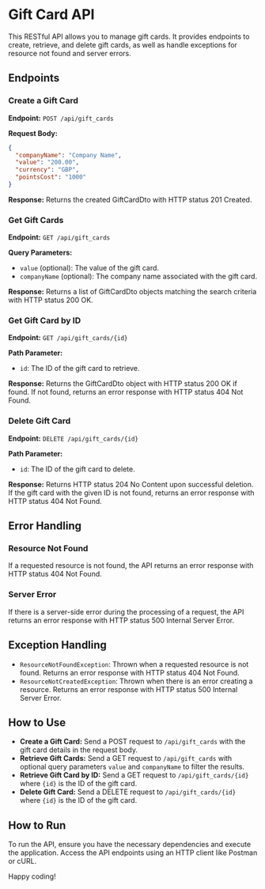 # Gift Card API

This RESTful API allows you to manage gift cards. It provides endpoints to create, retrieve, and delete gift cards, as well as handle exceptions for resource not found and server errors.

## Endpoints

### Create a Gift Card

**Endpoint:** `POST /api/gift_cards`

**Request Body:**
```json
{
  "companyName": "Company Name",
  "value": "200.00",
  "currency": "GBP",
  "pointsCost": "1000"
}
```

**Response:** Returns the created GiftCardDto with HTTP status 201 Created.

### Get Gift Cards

**Endpoint:** `GET /api/gift_cards`

**Query Parameters:**
- `value` (optional): The value of the gift card.
- `companyName` (optional): The company name associated with the gift card.

**Response:** Returns a list of GiftCardDto objects matching the search criteria with HTTP status 200 OK.

### Get Gift Card by ID

**Endpoint:** `GET /api/gift_cards/{id}`

**Path Parameter:**
- `id`: The ID of the gift card to retrieve.

**Response:** Returns the GiftCardDto object with HTTP status 200 OK if found. If not found, returns an error response with HTTP status 404 Not Found.

### Delete Gift Card

**Endpoint:** `DELETE /api/gift_cards/{id}`

**Path Parameter:**
- `id`: The ID of the gift card to delete.

**Response:** Returns HTTP status 204 No Content upon successful deletion. If the gift card with the given ID is not found, returns an error response with HTTP status 404 Not Found.

## Error Handling

### Resource Not Found

If a requested resource is not found, the API returns an error response with HTTP status 404 Not Found.

### Server Error

If there is a server-side error during the processing of a request, the API returns an error response with HTTP status 500 Internal Server Error.

## Exception Handling

- `ResourceNotFoundException`: Thrown when a requested resource is not found. Returns an error response with HTTP status 404 Not Found.
- `ResourceNotCreatedException`: Thrown when there is an error creating a resource. Returns an error response with HTTP status 500 Internal Server Error.

## How to Use

- **Create a Gift Card:** Send a POST request to `/api/gift_cards` with the gift card details in the request body.
- **Retrieve Gift Cards:** Send a GET request to `/api/gift_cards` with optional query parameters `value` and `companyName` to filter the results.
- **Retrieve Gift Card by ID:** Send a GET request to `/api/gift_cards/{id}` where `{id}` is the ID of the gift card.
- **Delete Gift Card:** Send a DELETE request to `/api/gift_cards/{id}` where `{id}` is the ID of the gift card.

## How to Run

To run the API, ensure you have the necessary dependencies and execute the application. Access the API endpoints using an HTTP client like Postman or cURL.

Happy coding!
